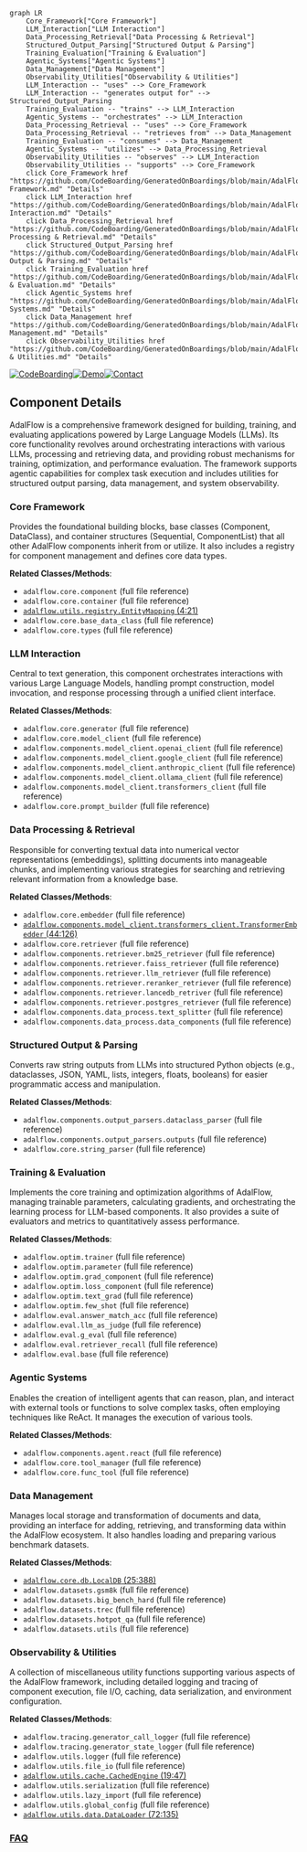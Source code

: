 ```mermaid
graph LR
    Core_Framework["Core Framework"]
    LLM_Interaction["LLM Interaction"]
    Data_Processing_Retrieval["Data Processing & Retrieval"]
    Structured_Output_Parsing["Structured Output & Parsing"]
    Training_Evaluation["Training & Evaluation"]
    Agentic_Systems["Agentic Systems"]
    Data_Management["Data Management"]
    Observability_Utilities["Observability & Utilities"]
    LLM_Interaction -- "uses" --> Core_Framework
    LLM_Interaction -- "generates output for" --> Structured_Output_Parsing
    Training_Evaluation -- "trains" --> LLM_Interaction
    Agentic_Systems -- "orchestrates" --> LLM_Interaction
    Data_Processing_Retrieval -- "uses" --> Core_Framework
    Data_Processing_Retrieval -- "retrieves from" --> Data_Management
    Training_Evaluation -- "consumes" --> Data_Management
    Agentic_Systems -- "utilizes" --> Data_Processing_Retrieval
    Observability_Utilities -- "observes" --> LLM_Interaction
    Observability_Utilities -- "supports" --> Core_Framework
    click Core_Framework href "https://github.com/CodeBoarding/GeneratedOnBoardings/blob/main/AdalFlow/Core Framework.md" "Details"
    click LLM_Interaction href "https://github.com/CodeBoarding/GeneratedOnBoardings/blob/main/AdalFlow/LLM Interaction.md" "Details"
    click Data_Processing_Retrieval href "https://github.com/CodeBoarding/GeneratedOnBoardings/blob/main/AdalFlow/Data Processing & Retrieval.md" "Details"
    click Structured_Output_Parsing href "https://github.com/CodeBoarding/GeneratedOnBoardings/blob/main/AdalFlow/Structured Output & Parsing.md" "Details"
    click Training_Evaluation href "https://github.com/CodeBoarding/GeneratedOnBoardings/blob/main/AdalFlow/Training & Evaluation.md" "Details"
    click Agentic_Systems href "https://github.com/CodeBoarding/GeneratedOnBoardings/blob/main/AdalFlow/Agentic Systems.md" "Details"
    click Data_Management href "https://github.com/CodeBoarding/GeneratedOnBoardings/blob/main/AdalFlow/Data Management.md" "Details"
    click Observability_Utilities href "https://github.com/CodeBoarding/GeneratedOnBoardings/blob/main/AdalFlow/Observability & Utilities.md" "Details"
```
[![CodeBoarding](https://img.shields.io/badge/Generated%20by-CodeBoarding-9cf?style=flat-square)](https://github.com/CodeBoarding/CodeBoarding)[![Demo](https://img.shields.io/badge/Try%20our-Demo-blue?style=flat-square)](https://www.codeboarding.org/demo)[![Contact](https://img.shields.io/badge/Contact%20us%20-%20contact@codeboarding.org-lightgrey?style=flat-square)](mailto:contact@codeboarding.org)

## Component Details

AdalFlow is a comprehensive framework designed for building, training, and evaluating applications powered by Large Language Models (LLMs). Its core functionality revolves around orchestrating interactions with various LLMs, processing and retrieving data, and providing robust mechanisms for training, optimization, and performance evaluation. The framework supports agentic capabilities for complex task execution and includes utilities for structured output parsing, data management, and system observability.

### Core Framework
Provides the foundational building blocks, base classes (Component, DataClass), and container structures (Sequential, ComponentList) that all other AdalFlow components inherit from or utilize. It also includes a registry for component management and defines core data types.


**Related Classes/Methods**:

- `adalflow.core.component` (full file reference)
- `adalflow.core.container` (full file reference)
- <a href="https://github.com/SylphAI-Inc/AdalFlow/blob/master/adalflow/adalflow/utils/registry.py#L4-L21" target="_blank" rel="noopener noreferrer">`adalflow.utils.registry.EntityMapping` (4:21)</a>
- `adalflow.core.base_data_class` (full file reference)
- `adalflow.core.types` (full file reference)


### LLM Interaction
Central to text generation, this component orchestrates interactions with various Large Language Models, handling prompt construction, model invocation, and response processing through a unified client interface.


**Related Classes/Methods**:

- `adalflow.core.generator` (full file reference)
- `adalflow.core.model_client` (full file reference)
- `adalflow.components.model_client.openai_client` (full file reference)
- `adalflow.components.model_client.google_client` (full file reference)
- `adalflow.components.model_client.anthropic_client` (full file reference)
- `adalflow.components.model_client.ollama_client` (full file reference)
- `adalflow.components.model_client.transformers_client` (full file reference)
- `adalflow.core.prompt_builder` (full file reference)


### Data Processing & Retrieval
Responsible for converting textual data into numerical vector representations (embeddings), splitting documents into manageable chunks, and implementing various strategies for searching and retrieving relevant information from a knowledge base.


**Related Classes/Methods**:

- `adalflow.core.embedder` (full file reference)
- <a href="https://github.com/SylphAI-Inc/AdalFlow/blob/master/adalflow/adalflow/components/model_client/transformers_client.py#L44-L126" target="_blank" rel="noopener noreferrer">`adalflow.components.model_client.transformers_client.TransformerEmbedder` (44:126)</a>
- `adalflow.core.retriever` (full file reference)
- `adalflow.components.retriever.bm25_retriever` (full file reference)
- `adalflow.components.retriever.faiss_retriever` (full file reference)
- `adalflow.components.retriever.llm_retriever` (full file reference)
- `adalflow.components.retriever.reranker_retriever` (full file reference)
- `adalflow.components.retriever.lancedb_retriver` (full file reference)
- `adalflow.components.retriever.postgres_retriever` (full file reference)
- `adalflow.components.data_process.text_splitter` (full file reference)
- `adalflow.components.data_process.data_components` (full file reference)


### Structured Output & Parsing
Converts raw string outputs from LLMs into structured Python objects (e.g., dataclasses, JSON, YAML, lists, integers, floats, booleans) for easier programmatic access and manipulation.


**Related Classes/Methods**:

- `adalflow.components.output_parsers.dataclass_parser` (full file reference)
- `adalflow.components.output_parsers.outputs` (full file reference)
- `adalflow.core.string_parser` (full file reference)


### Training & Evaluation
Implements the core training and optimization algorithms of AdalFlow, managing trainable parameters, calculating gradients, and orchestrating the learning process for LLM-based components. It also provides a suite of evaluators and metrics to quantitatively assess performance.


**Related Classes/Methods**:

- `adalflow.optim.trainer` (full file reference)
- `adalflow.optim.parameter` (full file reference)
- `adalflow.optim.grad_component` (full file reference)
- `adalflow.optim.loss_component` (full file reference)
- `adalflow.optim.text_grad` (full file reference)
- `adalflow.optim.few_shot` (full file reference)
- `adalflow.eval.answer_match_acc` (full file reference)
- `adalflow.eval.llm_as_judge` (full file reference)
- `adalflow.eval.g_eval` (full file reference)
- `adalflow.eval.retriever_recall` (full file reference)
- `adalflow.eval.base` (full file reference)


### Agentic Systems
Enables the creation of intelligent agents that can reason, plan, and interact with external tools or functions to solve complex tasks, often employing techniques like ReAct. It manages the execution of various tools.


**Related Classes/Methods**:

- `adalflow.components.agent.react` (full file reference)
- `adalflow.core.tool_manager` (full file reference)
- `adalflow.core.func_tool` (full file reference)


### Data Management
Manages local storage and transformation of documents and data, providing an interface for adding, retrieving, and transforming data within the AdalFlow ecosystem. It also handles loading and preparing various benchmark datasets.


**Related Classes/Methods**:

- <a href="https://github.com/SylphAI-Inc/AdalFlow/blob/master/adalflow/adalflow/core/db.py#L25-L388" target="_blank" rel="noopener noreferrer">`adalflow.core.db.LocalDB` (25:388)</a>
- `adalflow.datasets.gsm8k` (full file reference)
- `adalflow.datasets.big_bench_hard` (full file reference)
- `adalflow.datasets.trec` (full file reference)
- `adalflow.datasets.hotpot_qa` (full file reference)
- `adalflow.datasets.utils` (full file reference)


### Observability & Utilities
A collection of miscellaneous utility functions supporting various aspects of the AdalFlow framework, including detailed logging and tracing of component execution, file I/O, caching, data serialization, and environment configuration.


**Related Classes/Methods**:

- `adalflow.tracing.generator_call_logger` (full file reference)
- `adalflow.tracing.generator_state_logger` (full file reference)
- `adalflow.utils.logger` (full file reference)
- `adalflow.utils.file_io` (full file reference)
- <a href="https://github.com/SylphAI-Inc/AdalFlow/blob/master/adalflow/adalflow/utils/cache.py#L19-L47" target="_blank" rel="noopener noreferrer">`adalflow.utils.cache.CachedEngine` (19:47)</a>
- `adalflow.utils.serialization` (full file reference)
- `adalflow.utils.lazy_import` (full file reference)
- `adalflow.utils.global_config` (full file reference)
- <a href="https://github.com/SylphAI-Inc/AdalFlow/blob/master/adalflow/adalflow/utils/data.py#L72-L135" target="_blank" rel="noopener noreferrer">`adalflow.utils.data.DataLoader` (72:135)</a>




### [FAQ](https://github.com/CodeBoarding/GeneratedOnBoardings/tree/main?tab=readme-ov-file#faq)